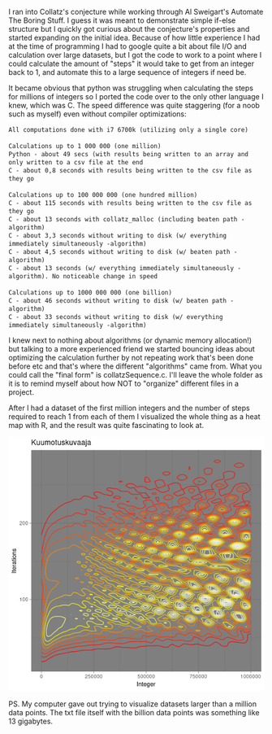 I ran into Collatz's conjecture while working through Al Sweigart's Automate The Boring Stuff. I guess it was meant to demonstrate simple if-else structure but I quickly got curious about the conjecture's properties and started expanding on the initial idea. Because of how little experience I had at the time of programming I had to google quite a bit about file I/O and calculation over large datasets, but I got the code to work to a point where I could calculate the amount of "steps" it would take to get from an integer back to 1, and automate this to a large sequence of integers if need be.

It became obvious that python was struggling when calculating the steps for millions of integers so I ported the code over to the only other language I knew, which was C. The speed difference was quite staggering (for a noob such as myself) even without compiler optimizations: 
```
All computations done with i7 6700k (utilizing only a single core)

Calculations up to 1 000 000 (one million)
Python - about 49 secs (with results being written to an array and only written to a csv file at the end
C - about 0,8 seconds with results being written to the csv file as they go

Calculations up to 100 000 000 (one hundred million)
C - about 115 seconds with results being written to the csv file as they go
C - about 13 seconds with collatz_malloc (including beaten path -algorithm)
C - about 3,3 seconds without writing to disk (w/ everything immediately simultaneously -algorithm)
C - about 4,5 seconds without writing to disk (w/ beaten path -algorithm)
C - about 13 seconds (w/ everything immediately simultaneously -algorithm). No noticeable change in speed

Calculations up to 1000 000 000 (one billion)
C - about 46 seconds without writing to disk (w/ beaten path -algorithm)
C - about 33 seconds without writing to disk (w/ everything immediately simultaneously -algorithm)
```
I knew next to nothing about algorithms (or dynamic memory allocation!) but talking to a more experienced friend we started bouncing ideas about optimizing the calculation further by not repeating work that's been done before etc and that's where 
the different "algorithms" came from. What you could call the "final form" is collatzSequence.c. I'll leave the whole folder as it is to remind myself about how NOT to "organize" different files in a project.

After I had a dataset of the first million integers and the number of steps required to reach 1 from each of them I visualized the whole thing as a heat map with R, and the result was quite fascinating to look at.

![Drag Racing](https://raw.githubusercontent.com/peksin/collatzSequence/master/Rplot02.png)

PS. My computer gave out trying to visualize datasets larger than a million data points. The txt file itself with the billion
data points was something like 13 gigabytes.
